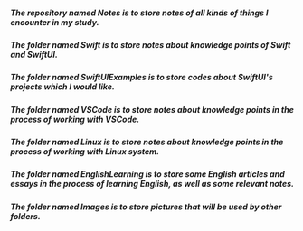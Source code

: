 ##### The repository named Notes is to store notes of all kinds of things I encounter in my study.

##### The folder named Swift is to store notes about knowledge points of Swift and SwiftUI.
##### The folder named SwiftUIExamples is to store codes about SwiftUI's projects which I would like.
##### The folder named VSCode is to store notes about knowledge points in the process of working with VSCode.
##### The folder named Linux is to store notes about knowledge points in the process of working with Linux system.
##### The folder named EnglishLearning is to store some English articles and essays in the process of learning English, as well as some relevant notes.
##### The folder named Images is to store pictures that will be used by other folders. 